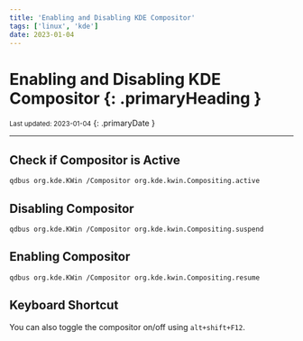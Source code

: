 ```yaml
---
title: 'Enabling and Disabling KDE Compositor'
tags: ['linux', 'kde']
date: 2023-01-04
---
```

# Enabling and Disabling KDE Compositor {: .primaryHeading }
<small>Last updated: 2023-01-04</small>
{: .primaryDate }

---

## Check if Compositor is Active
```shell
qdbus org.kde.KWin /Compositor org.kde.kwin.Compositing.active
```

## Disabling Compositor
```shell
qdbus org.kde.KWin /Compositor org.kde.kwin.Compositing.suspend
```

## Enabling Compositor
```
qdbus org.kde.KWin /Compositor org.kde.kwin.Compositing.resume
```

## Keyboard Shortcut
You can also toggle the compositor on/off using `alt+shift+F12`.
